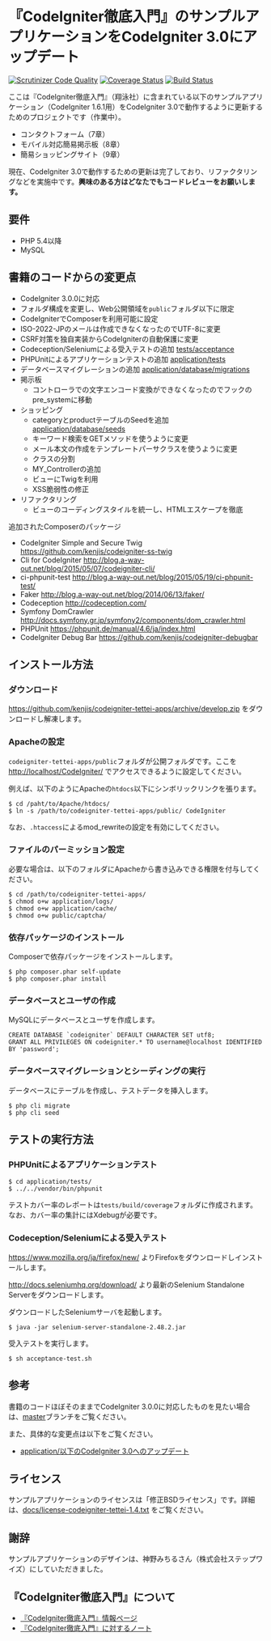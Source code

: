 # 『CodeIgniter徹底入門』のサンプルアプリケーションをCodeIgniter 3.0にアップデート

[![Scrutinizer Code Quality](https://scrutinizer-ci.com/g/kenjis/codeigniter-tettei-apps/badges/quality-score.png?b=develop)](https://scrutinizer-ci.com/g/kenjis/codeigniter-tettei-apps/?branch=develop)
[![Coverage Status](https://coveralls.io/repos/kenjis/codeigniter-tettei-apps/badge.svg?branch=develop)](https://coveralls.io/r/kenjis/codeigniter-tettei-apps?branch=develop)
[![Build Status](https://travis-ci.org/kenjis/codeigniter-tettei-apps.svg?branch=develop)](https://travis-ci.org/kenjis/codeigniter-tettei-apps)

ここは『CodeIgniter徹底入門』（翔泳社）に含まれている以下のサンプルアプリケーション（CodeIgniter 1.6.1用）をCodeIgniter 3.0で動作するように更新するためのプロジェクトです（作業中）。

* コンタクトフォーム（7章）
* モバイル対応簡易掲示板（8章）
* 簡易ショッピングサイト（9章）

現在、CodeIgniter 3.0で動作するための更新は完了しており、リファクタリングなどを実施中です。**興味のある方はどなたでもコードレビューをお願いします。**

## 要件

* PHP 5.4以降
* MySQL

## 書籍のコードからの変更点

* CodeIgniter 3.0.0に対応
* フォルダ構成を変更し、Web公開領域を`public`フォルダ以下に限定
* CodeIgniterでComposerを利用可能に設定
* ISO-2022-JPのメールは作成できなくなったのでUTF-8に変更
* CSRF対策を独自実装からCodeIgniterの自動保護に変更
* Codeception/Seleniumによる受入テストの追加 [tests/acceptance](tests/acceptance)
* PHPUnitによるアプリケーションテストの追加 [application/tests](application/tests)
* データベースマイグレーションの追加 [application/database/migrations](application/database/migrations)
* 掲示板
  * コントローラでの文字エンコード変換ができなくなったのでフックのpre_systemに移動
* ショッピング
  * categoryとproductテーブルのSeedを追加 [application/database/seeds](application/database/seeds)
  * キーワード検索をGETメソッドを使うように変更
  * メール本文の作成をテンプレートパーサクラスを使うように変更
  * クラスの分割
  * MY_Controllerの追加
  * ビューにTwigを利用
  * XSS脆弱性の修正
* リファクタリング
  * ビューのコーディングスタイルを統一し、HTMLエスケープを徹底

追加されたComposerのパッケージ

* CodeIgniter Simple and Secure Twig <https://github.com/kenjis/codeigniter-ss-twig>
* Cli for CodeIgniter <http://blog.a-way-out.net/blog/2015/05/07/codeigniter-cli/>
* ci-phpunit-test <http://blog.a-way-out.net/blog/2015/05/19/ci-phpunit-test/>
* Faker <http://blog.a-way-out.net/blog/2014/06/13/faker/>
* Codeception <http://codeception.com/>
* Symfony DomCrawler <http://docs.symfony.gr.jp/symfony2/components/dom_crawler.html>
* PHPUnit <https://phpunit.de/manual/4.6/ja/index.html>
* CodeIgniter Debug Bar <https://github.com/kenjis/codeigniter-debugbar>

## インストール方法

### ダウンロード

https://github.com/kenjis/codeigniter-tettei-apps/archive/develop.zip をダウンロードし解凍します。

### Apacheの設定

`codeigniter-tettei-apps/public`フォルダが公開フォルダです。ここを <http://localhost/CodeIgniter/> でアクセスできるように設定してください。

例えば、以下のようにApacheの`htdocs`以下にシンボリックリンクを張ります。

~~~
$ cd /paht/to/Apache/htdocs/
$ ln -s /path/to/codeigniter-tettei-apps/public/ CodeIgniter
~~~

なお、`.htaccess`によるmod_rewriteの設定を有効にしてください。

### ファイルのパーミッション設定

必要な場合は、以下のフォルダにApacheから書き込みできる権限を付与してください。

~~~
$ cd /path/to/codeigniter-tettei-apps/
$ chmod o+w application/logs/
$ chmod o+w application/cache/
$ chmod o+w public/captcha/
~~~

### 依存パッケージのインストール

Composerで依存パッケージをインストールします。

~~~
$ php composer.phar self-update
$ php composer.phar install
~~~

### データベースとユーザの作成

MySQLにデータベースとユーザを作成します。

~~~
CREATE DATABASE `codeigniter` DEFAULT CHARACTER SET utf8;
GRANT ALL PRIVILEGES ON codeigniter.* TO username@localhost IDENTIFIED BY 'password';
~~~

### データベースマイグレーションとシーディングの実行

データベースにテーブルを作成し、テストデータを挿入します。

~~~
$ php cli migrate
$ php cli seed
~~~

## テストの実行方法

### PHPUnitによるアプリケーションテスト

~~~
$ cd application/tests/
$ ../../vendor/bin/phpunit
~~~

テストカバー率のレポートは`tests/build/coverage`フォルダに作成されます。なお、カバー率の集計にはXdebugが必要です。

### Codeception/Seleniumによる受入テスト

<https://www.mozilla.org/ja/firefox/new/> よりFirefoxをダウンロードしインストールします。

<http://docs.seleniumhq.org/download/> より最新のSelenium Standalone Serverをダウンロードします。

ダウンロードしたSeleniumサーバを起動します。

~~~
$ java -jar selenium-server-standalone-2.48.2.jar
~~~

受入テストを実行します。

~~~
$ sh acceptance-test.sh
~~~

## 参考

書籍のコードほぼそのままでCodeIgniter 3.0.0に対応したものを見たい場合は、[master](https://github.com/kenjis/codeigniter-tettei-apps/tree/master)ブランチをご覧ください。

また、具体的な変更点は以下をご覧ください。

* [application/以下のCodeIgniter 3.0へのアップデート](https://github.com/kenjis/codeigniter-tettei-apps/commit/3dcdeefc8e42b2c8f6636fba5e86c7de28f961a3?w=1)

## ライセンス

サンプルアプリケーションのライセンスは「修正BSDライセンス」です。詳細は、[docs/license-codeigniter-tettei-1.4.txt](docs/license-codeigniter-tettei-1.4.txt) をご覧ください。

## 謝辞

サンプルアプリケーションのデザインは、神野みちるさん（株式会社ステップワイズ）にしていただきました。

## 『CodeIgniter徹底入門』について

* [『CodeIgniter徹底入門』情報ページ](http://codeigniter.jp/tettei/)
* [『CodeIgniter徹底入門』に対するノート](https://github.com/codeigniter-jp/codeigniter-tettei-note)
